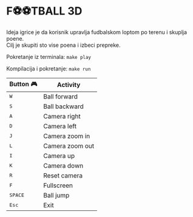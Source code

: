 # F⚽️⚽️TBALL 3D

Ideja igrice je da korisnik upravlja fudbalskom loptom po terenu i
skuplja poene.<br>
Cilj je skupiti sto vise poena i izbeci prepreke.

Pokretanje iz terminala:
`make play`

Kompilacija i pokretanje:
`make run`

Button :video_game:|Activity
------| ------
<kbd>W</kbd>|Ball forward
<kbd>S</kbd>|Ball backward
<kbd>A</kbd>|Camera right
<kbd>D</kbd>|Camera left
<kbd>J</kbd>|Camera zoom in
<kbd>L</kbd>|Camera zoom out
<kbd>I</kbd>|Camera up
<kbd>K</kbd>|Camera down
<kbd>R</kbd>|Reset camera
<kbd>F</kbd>|Fullscreen
<kbd>SPACE</kbd>|Ball jump
<kbd>Esc</kbd>|Exit
